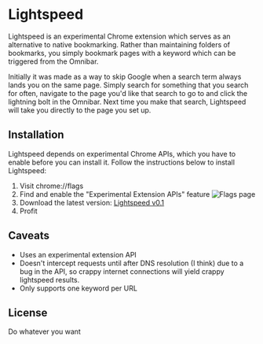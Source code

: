 # Lightspeed

Lightspeed is an experimental Chrome extension which serves as an alternative to native bookmarking. Rather than maintaining folders of bookmarks, you simply bookmark pages with a keyword which can be triggered from the Omnibar.

Initially it was made as a way to skip Google when a search term always lands you on the same page. Simply search for something that you search for often, navigate to the page you'd like that search to go to and click the lightning bolt in the Omnibar. Next time you make that search, Lightspeed will take you directly to the page you set up.

## Installation

Lightspeed depends on experimental Chrome APIs, which you have to enable before you can install it. Follow the instructions below to install Lightspeed:

1. Visit chrome://flags
2. Find and enable the "Experimental Extension APIs" feature
   ![Flags page](http://i.imgur.com/vP5xm.png)
3. Download the latest version: [Lightspeed v0.1](#)
4. Profit

## Caveats

* Uses an experimental extension API
* Doesn't intercept requests until after DNS resolution (I think) due to a bug in the API, so crappy internet connections will yield crappy lightspeed results.
* Only supports one keyword per URL

## License

Do whatever you want
